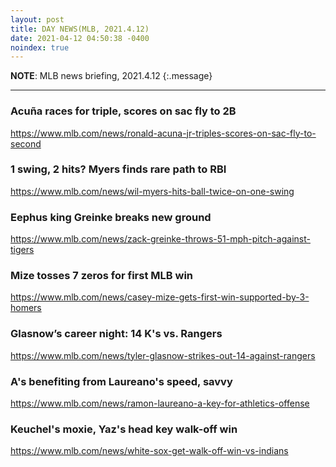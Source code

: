 ```yaml
---
layout: post
title: DAY NEWS(MLB, 2021.4.12)
date: 2021-04-12 04:50:38 -0400
noindex: true
---
```


**NOTE**: MLB news briefing, 2021.4.12
{:.message}

---

### Acuña races for triple, scores on sac fly to 2B
https://www.mlb.com/news/ronald-acuna-jr-triples-scores-on-sac-fly-to-second

### 1 swing, 2 hits? Myers finds rare path to RBI
https://www.mlb.com/news/wil-myers-hits-ball-twice-on-one-swing

### Eephus king Greinke breaks new ground
https://www.mlb.com/news/zack-greinke-throws-51-mph-pitch-against-tigers

### Mize tosses 7 zeros for first MLB win
https://www.mlb.com/news/casey-mize-gets-first-win-supported-by-3-homers

### Glasnow’s career night: 14 K's vs. Rangers
https://www.mlb.com/news/tyler-glasnow-strikes-out-14-against-rangers

### A's benefiting from Laureano's speed, savvy
https://www.mlb.com/news/ramon-laureano-a-key-for-athletics-offense

### Keuchel's moxie, Yaz's head key walk-off win
https://www.mlb.com/news/white-sox-get-walk-off-win-vs-indians
